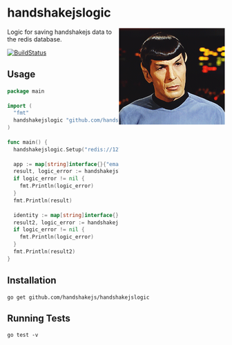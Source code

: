 # handshakejslogic

<img src="https://raw.githubusercontent.com/handshakejs/handshakejslogic/master/handshakejslogic.gif" alt="handshakejslogic" align="right" />

Logic for saving handshakejs data to the redis database.

[![BuildStatus](https://travis-ci.org/handshakejs/handshakejslogic.png?branch=master)](https://travis-ci.org/handshakejs/handshakejslogic)

## Usage

```go
package main

import (
  "fmt"
  handshakejslogic "github.com/handshakejs/handshakejslogic"
)

func main() {
  handshakejslogic.Setup("redis://127.0.0.1:6379")

  app := map[string]interface{}{"email": EMAIL, "app_name": APP_NAME}
  result, logic_error := handshakejslogic.AppsCreate(app)
  if logic_error != nil {
    fmt.Println(logic_error)
  }
  fmt.Println(result)

  identity := map[string]interface{}{"email": "identity0@mailinator.com", "app_name": APP_NAME}
  result2, logic_error := handshakejslogic.IdentitiesCreate(app)
  if logic_error != nil {
    fmt.Println(logic_error)
  }
  fmt.Println(result2)
}
```

## Installation

```
go get github.com/handshakejs/handshakejslogic
```

## Running Tests

```
go test -v
```
